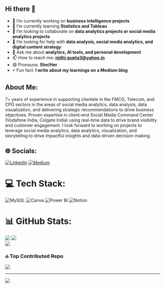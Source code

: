 ## Hi there 👋

- 🔭 I’m currently working on **business intelligence projects**
- 🌱 I’m currently learning **Statistics and Tableau**
- 👯 I’m looking to collaborate on **data analytics projects or social media analytics projects** 
- 🤔 I’m looking for help with **data analysis, social media analytics, and digital content strategy**
- 💬 Ask me about **analytics, AI tools, and personal development**
- 📫 How to reach me: **nidhi.gupta3@yahoo.in**
- 😄 Pronouns: **She/Her**
- ⚡ Fun fact: **I write about my learnings on a Medium blog**

## About Me:
7+ years of experience in supporting clientele in the FMCG, Telecom, and CPG sectors in the areas of social media analytics, data analysis, data visualization, and delivering strategic recommendations to drive business objectives. Proven expertise in client-end Social Media Command Center (Vodafone India, Colgate India) using real-time data to drive brand visibility and customer engagement. I look forward to working on projects to leverage social media analytics, data analytics, visualization, and storytelling to drive impactful insights and data-driven decision-making.

## 🌐 Socials:
[![LinkedIn](https://img.shields.io/badge/LinkedIn-%230077B5.svg?logo=linkedin&logoColor=white)](https://linkedin.com/in/https://www.linkedin.com/in/nidhigupta03/) [![Medium](https://img.shields.io/badge/Medium-12100E?logo=medium&logoColor=white)](https://medium.com/@https://medium.com/@nidhi.gupta) 

# 💻 Tech Stack:
![MySQL](https://img.shields.io/badge/mysql-4479A1.svg?style=for-the-badge&logo=mysql&logoColor=white) ![Canva](https://img.shields.io/badge/Canva-%2300C4CC.svg?style=for-the-badge&logo=Canva&logoColor=white) ![Power Bi](https://img.shields.io/badge/power_bi-F2C811?style=for-the-badge&logo=powerbi&logoColor=black) ![Notion](https://img.shields.io/badge/Notion-%23000000.svg?style=for-the-badge&logo=notion&logoColor=white)
# 📊 GitHub Stats:
![](https://github-readme-stats.vercel.app/api?username=nidhigupta3&theme=swift&hide_border=false&include_all_commits=true&count_private=false) 
![](https://nirzak-streak-stats.vercel.app/?user=nidhigupta3&theme=swift&hide_border=false)<br/>
![](https://github-readme-stats.vercel.app/api/top-langs/?username=nidhigupta3&theme=swift&hide_border=false&include_all_commits=true&count_private=false&layout=compact)

### 🔝 Top Contributed Repo
![](https://github-contributor-stats.vercel.app/api?username=nidhigupta3&limit=5&theme=dark&combine_all_yearly_contributions=true)

---
[![](https://visitcount.itsvg.in/api?id=nidhigupta3&icon=0&color=0)](https://visitcount.itsvg.in)

<!-- Proudly created with GPRM ( https://gprm.itsvg.in ) -->
